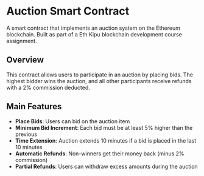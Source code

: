 # Auction Smart Contract

A smart contract that implements an auction system on the Ethereum blockchain. Built as part of a Eth Kipu blockchain development course assignment.

## Overview

This contract allows users to participate in an auction by placing bids. The highest bidder wins the auction, and all other participants receive refunds with a 2% commission deducted.

## Main Features

- **Place Bids**: Users can bid on the auction item
- **Minimum Bid Increment**: Each bid must be at least 5% higher than the previous
- **Time Extension**: Auction extends 10 minutes if a bid is placed in the last 10 minutes
- **Automatic Refunds**: Non-winners get their money back (minus 2% commission)
- **Partial Refunds**: Users can withdraw excess amounts during the auction
